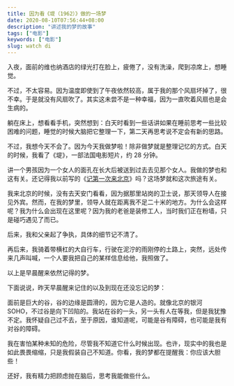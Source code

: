 ```yaml
---
title: 因为看《堤（1962）》做的一场梦
date: 2020-08-10T07:56:44+08:00
description: "讲述我的梦的故事"
tags: ["电影"]
keywords: ["电影"]
slug: watch di
---
```


入夜，面前的维也纳酒店的绿光打在脸上，疲倦了，没有洗澡，爬到凉席上，想睡觉。

不过，不太容易。因为温度即使到了午夜依然较高，属于我的那个风扇坏掉了，很不幸。于是就没有风扇吹了。其实这未尝不是一种幸福，因为一直吹着风扇也是会生病的。

躺在床上，想看看手机，突然想到：白天时看到一些话讲如果在睡前思考一些比较困难的问题，睡觉的时候大脑把它整理一下，第二天再思考说不定会有新的思路。

不过，我想今天不会了。因为今天我做梦啦！除非做梦就是整理记忆的方式。白天的时候，我看了《堤》，一部法国电影短片，约 28 分钟。

讲一个男孩因为一个女人的面孔在长大后被送到过去去见那个女人。我做的梦也和这有关。还记得我以前写的《[记第一次来北京](https://blog.yidajiabei.xyz/posts/record-first-to-beijing/)》吗？这场梦就和这次旅途有关。

我来北京的时候，没有去天安门看看，因为据那里站岗的卫士说，那天领导人在接见外宾。然而，在我的梦里，领导人就在距离我不足二十米的地方。为什么会这样呢？我为什么会出现在这里呢？因为我的老爸是装修工人，当时我们正在粉墙，只是碰巧遇见了而已。

后来，我和父亲起了争执，具体的细节记不清了。

再后来，我骑着带横杠的大自行车，行驶在泥泞的雨刚停的土路上，突然，远处传来几声叫喊，一个人要我把自己的某样信息给他，我照做了。

以上是早晨醒来依然记得的梦。

下面说说，昨天早晨醒来记住的以及到现在还没忘记的梦：

面前是巨大的谷，谷的边缘是圆滑的，因为它是人造的。就像北京的银河 SOHO，不过谷是向下凹陷的。我站在谷的一头，另一头有人在等我，但是我犹豫不定。我怀疑自己过不去，至于原因，谁知道呢，可能是谷有障碍，也可能是我有对谷的障碍。

我在害怕某种未知的危险，尽管我不知道它什么时候出现。也许，现实中的我也是如此畏畏缩缩，只是我假装自己不知道。你看，我的梦都在提醒我：你应该大胆些！

还好，我有精力把顾虑抛在脑后，思考我能做些什么。

